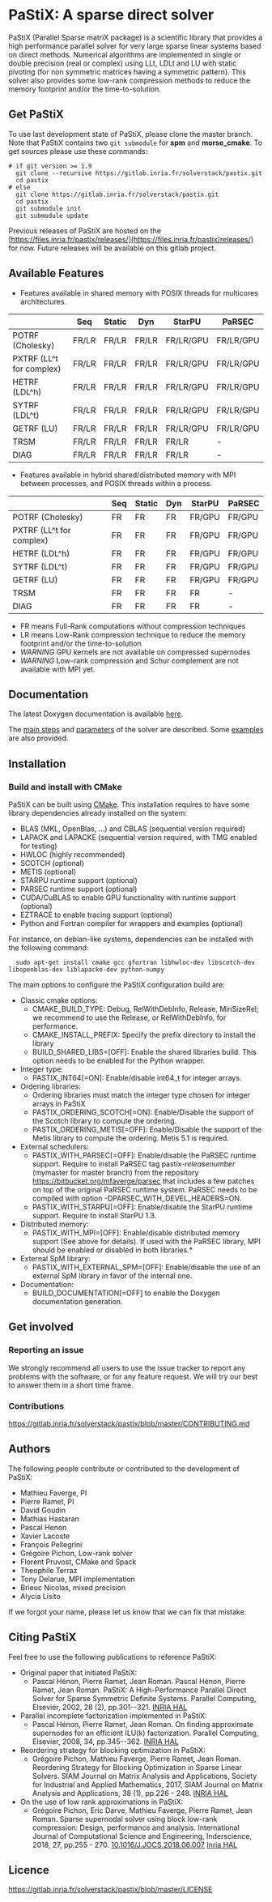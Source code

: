 # PaStiX: A sparse direct solver

PaStiX (Parallel Sparse matriX package) is a scientific library that provides a
high performance parallel solver for very large sparse linear systems based on
direct methods.  Numerical algorithms are implemented in single or double
precision (real or complex) using LLt, LDLt and LU with static pivoting (for non
symmetric matrices having a symmetric pattern).
This solver also provides some low-rank compression methods to reduce the memory footprint and/or the time-to-solution.

## Get PaStiX

To use last development state of PaStiX, please clone the master
branch. Note that PaStiX contains two `git submodule` for **spm** and **morse_cmake**.
To get sources please use these commands:

    # if git version >= 1.9
      git clone --recursive https://gitlab.inria.fr/solverstack/pastix.git
      cd pastix
    # else
      git clone https://gitlab.inria.fr/solverstack/pastix.git
      cd pastix
      git submodule init
      git submodule update

Previous releases of PaStiX are hosted on the
[https://files.inria.fr/pastix/releases/](https://files.inria.fr/pastix/releases/) for now.
Future releases will be available on this gitlab project.

## Available Features

* Features available in shared memory with POSIX threads for multicores architectures.

|                         | Seq   | Static | Dyn   | StarPU    | PaRSEC    |
|-------------------------|-------|--------|-------|-----------|-----------|
| POTRF (Cholesky)        | FR/LR | FR/LR  | FR/LR | FR/LR/GPU | FR/LR/GPU |
| PXTRF (LL^t for complex)| FR/LR | FR/LR  | FR/LR | FR/LR/GPU | FR/LR/GPU |
| HETRF (LDL^h)           | FR/LR | FR/LR  | FR/LR | FR/LR/GPU | FR/LR/GPU |
| SYTRF (LDL^t)           | FR/LR | FR/LR  | FR/LR | FR/LR/GPU | FR/LR/GPU |
| GETRF (LU)              | FR/LR | FR/LR  | FR/LR | FR/LR/GPU | FR/LR/GPU |
| TRSM                    | FR/LR | FR/LR  | FR/LR | FR/LR     | -         |
| DIAG                    | FR/LR | FR/LR  | FR/LR | FR/LR     | -         |

* Features available in hybrid shared/distributed memory with MPI between processes, and POSIX threads within a process.

|                         | Seq   | Static | Dyn   | StarPU    | PaRSEC    |
|-------------------------|-------|--------|-------|-----------|-----------|
| POTRF (Cholesky)        | FR    | FR     | FR    | FR/GPU    | FR/GPU    |
| PXTRF (LL^t for complex)| FR    | FR     | FR    | FR/GPU    | FR/GPU    |
| HETRF (LDL^h)           | FR    | FR     | FR    | FR/GPU    | FR/GPU    |
| SYTRF (LDL^t)           | FR    | FR     | FR    | FR/GPU    | FR/GPU    |
| GETRF (LU)              | FR    | FR     | FR    | FR/GPU    | FR/GPU    |
| TRSM                    | FR    | FR     | FR    | FR        | -         |
| DIAG                    | FR    | FR     | FR    | FR        | -         |

* FR means Full-Rank computations without compression techniques
* LR means Low-Rank compression technique to reduce the memory footprint and/or the time-to-solution
* *WARNING* GPU kernels are not available on compressed supernodes
* *WARNING* Low-rank compression and Schur complement are not available with MPI yet.

## Documentation

The latest Doxygen documentation is available [here](http://solverstack.gitlabpages.inria.fr/pastix).

The [main steps](http://solverstack.gitlabpages.inria.fr/pastix/group__pastix__users.html) and [parameters](http://solverstack.gitlabpages.inria.fr/pastix/group__pastix__api.html) of the solver are described. Some [examples](http://solverstack.gitlabpages.inria.fr/pastix/group__pastix__examples.html) are also provided.

## Installation

### Build and install with CMake

PaStiX can be built using [CMake](https://cmake.org/). This
installation requires to have some library dependencies already
installed on the system:

* BLAS (MKL, OpenBlas, ...) and CBLAS (sequential version required)
* LAPACK and LAPACKE (sequential version required, with TMG enabled for testing)
* HWLOC (highly recommended)
* SCOTCH (optional)
* METIS (optional)
* STARPU runtime support (optional)
* PARSEC runtime support (optional)
* CUDA/CuBLAS to enable GPU functionality with runtime support (optional)
* EZTRACE to enable tracing support (optional)
* Python and Fortran compiler for wrappers and examples (optional)

For instance, on debian-like systems, dependencies can be installed with the following command:

      sudo apt-get install cmake gcc gfortran libhwloc-dev libscotch-dev libopenblas-dev liblapacke-dev python-numpy

The main options to configure the PaStiX configuration build are:

* Classic cmake options:
  * CMAKE_BUILD_TYPE: Debug, RelWithDebInfo, Release, MinSizeRel; we recommend to use the Release, or RelWithDebInfo, for performance.
  * CMAKE_INSTALL_PREFIX: Specify the prefix directory to install the library
  * BUILD_SHARED_LIBS=[OFF]: Enable the shared libraries build. This option needs to be enabled for the Python wrapper.
* Integer type:
  * PASTIX_INT64[=ON]: Enable/disable int64_t for integer arrays.
* Ordering libraries:
  * Ordering libraries must match the integer type chosen for integer arrays in PaStiX
  * PASTIX_ORDERING_SCOTCH[=ON]: Enable/Disable the support of the Scotch library to compute the ordering.
  * PASTIX_ORDERING_METIS[=OFF]: Enable/Disable the support of the Metis library to compute the ordering. Metis 5.1 is required.
* External schedulers:
  * PASTIX_WITH_PARSEC[=OFF]: Enable/disable the PaRSEC runtime support. Require to install PaRSEC tag pastix-_releasenumber_ (mymaster for master branch) from the repository <https://bitbucket.org/mfaverge/parsec> that includes a few patches on top of the original PaRSEC runtime system. PaRSEC needs to be compiled with option -DPARSEC_WITH_DEVEL_HEADERS=ON.
  * PASTIX_WITH_STARPU[=OFF]: Enable/disable the StarPU runtime support. Require to install StarPU 1.3.
* Distributed memory:
  * PASTIX_WITH_MPI=[OFF]: Enable/disable distributed memory support (See above for details). If used with the PaRSEC library, MPI should be enabled or disabled in both libraries.*
* External SpM library:
  * PASTIX_WITH_EXTERNAL_SPM=[OFF]: Enable/disable the use of an external SpM library in favor of the internal one.
* Documentation:
  * BUILD_DOCUMENTATION[=OFF] to enable the Doxygen documentation generation.

## Get involved

### Reporting an issue

We strongly recommend all users to use the issue tracker to report any problems with the software, or for any feature request. We will try our best to answer them in a short time frame.

### Contributions

<https://gitlab.inria.fr/solverstack/pastix/blob/master/CONTRIBUTING.md>

## Authors

The following people contribute or contributed to the development of PaStiX:

* Mathieu Faverge, PI
* Pierre Ramet, PI
* David Goudin
* Mathias Hastaran
* Pascal Henon
* Xavier Lacoste
* François Pellegrini
* Grégoire Pichon, Low-rank solver
* Florent Pruvost, CMake and Spack
* Theophile Terraz
* Tony Delarue, MPI implementation
* Brieuc Nicolas, mixed precision
* Alycia Lisito

If we forgot your name, please let us know that we can fix that mistake.

## Citing PaStiX

Feel free to use the following publications to reference PaStiX:

* Original paper that initiated PaStiX:
  * Pascal Hénon, Pierre Ramet, Jean Roman. Pascal Hénon, Pierre Ramet, Jean Roman. PaStiX: A High-Performance Parallel Direct Solver for Sparse Symmetric Definite Systems. Parallel Computing, Elsevier, 2002, 28 (2), pp.301--321. [INRIA HAL](https://hal.inria.fr/inria-00346017)
* Parallel incomplete factorization implemented in PaStiX:
  * Pascal Hénon, Pierre Ramet, Jean Roman. On finding approximate supernodes for an efficient ILU(k) factorization. Parallel Computing, Elsevier, 2008, 34, pp.345--362. [INRIA HAL](https://hal.inria.fr/inria-00346018)
* Reordering strategy for blocking optimization in PaStiX:
  * Grégoire Pichon, Mathieu Faverge, Pierre Ramet, Jean Roman. Reordering Strategy for Blocking Optimization in Sparse Linear Solvers. SIAM Journal on Matrix Analysis and Applications, Society for Industrial and Applied Mathematics, 2017, SIAM Journal on Matrix Analysis and Applications, 38 (1), pp.226 - 248. [INRIA HAL](https://hal.inria.fr/hal-01485507v2)
* On the use of low rank approximations in PaStiX:
  * Grégoire Pichon, Eric Darve, Mathieu Faverge, Pierre Ramet, Jean Roman. Sparse supernodal solver using block low-rank compression: Design, performance and analysis. International Journal of Computational Science and Engineering, Inderscience, 2018, 27, pp.255 - 270. [10.1016/J.JOCS.2018.06.007](http://dx.doi.org/10.1016/J.JOCS.2018.06.007) [Inria HAL](https://hal.inria.fr/hal-01824275)

## Licence

<https://gitlab.inria.fr/solverstack/pastix/blob/master/LICENSE>
